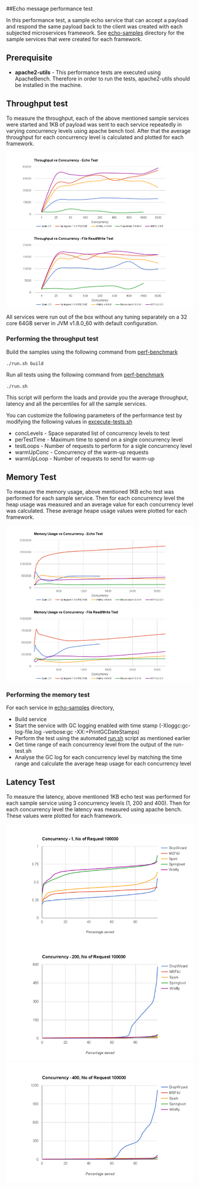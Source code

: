 ##Echo message performance test

In this performance test, a sample echo service that can accept a payload and respond the same payload back to the 
client was created with each subjected microservices framework. See [echo-samples](echo-samples) directory for the 
sample services that were created for each framework.

## Prerequisite
* **apache2-utils** - This performance tests are executed using ApacheBench. Therefore in order to run the tests, apache2-utils
should be installed in the machine.

## Throughput test

To measure the throughput, each of the above mentioned sample services were started and 1KB of payload was sent to 
each service repeatedly in varying concurrency levels using apache bench tool. After that the average throughput for
each concurrency level is calculated and plotted for each framework.

![EchoThroughput](graphs/echotps.png) 
![FileEchoThroughput](graphs/fileechotps.png) 

All services were run out of the box without any tuning separately on a 32 core 64GB server in JVM v1.8.0_60 with default configuration.

### Performing the throughput test

Build the samples using the following command from [perf-benchmark](perf-benchmark)

```
./run.sh build
```

Run all tests using the following command from [perf-benchmark](perf-benchmark)

```
./run.sh
```

This script will perform the loads and provide you the average throughput, latency and all the percentiles for all the sample services.

You can customize the following parameters of the performance test by modifying the following values in [excecute-tests.sh](excecute-tests.sh)
 * concLevels - Space separated list of concurrency levels to test
 * perTestTime - Maximum time to spend on a single concurrency level
 * testLoops - Number of requests to perform for a sigle concurrency level
 * warmUpConc - Concurrency of the warm-up requests
 * warmUpLoop - Number of requests to send for warm-up


## Memory Test

To measure the memory usage, above mentioned 1KB echo test was performed for each sample service. Then for each 
concurrency level the heap usage was measured and an average value for each concurrency level was calculated. These
average heape usage values were plotted for each framework.

![EchoMemory](graphs/echomem.png)
![FileEchoMemory](graphs/fileechomem.png)

### Performing the memory test

For each service in [echo-samples](echo-samples) directory,
* Build service
* Start the service with GC logging enabled with time stamp (-Xloggc:gc-log-file.log -verbose:gc -XX:+PrintGCDateStamps)
* Perform the test using the automated [run.sh](run.sh) script as mentioned earlier
* Get time range of each concurrency level from the output of the run-test.sh
* Analyse the GC log for each concurrency level by matching the time range and calculate the average heap usage for each concurrency level


## Latency Test

To measure the latency, above mentioned 1KB echo test was performed for each sample service using 3 concurrency levels (1, 200 and 400). Then for each 
concurrency level the latency was measured using apache bench. These values were plotted for each framework.

![LatencyC1](graphs/latency-c1-n100000.png)
![LatencyC2](graphs/latency-c200-n100000.png)
![LatencyC3](graphs/latency-c400-n100000.png)
